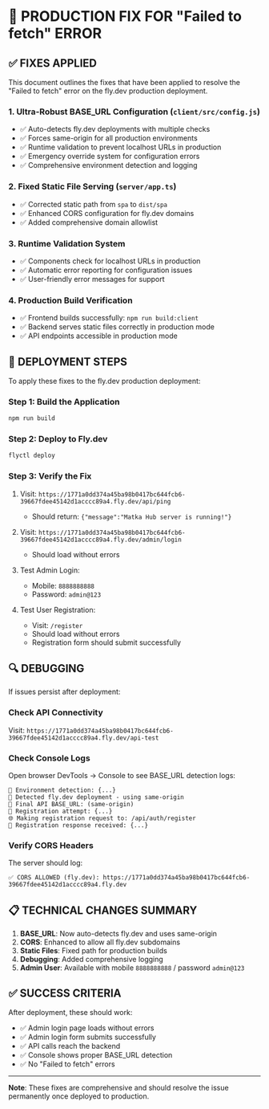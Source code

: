 # 🔧 PRODUCTION FIX FOR "Failed to fetch" ERROR

## ✅ FIXES APPLIED

This document outlines the fixes that have been applied to resolve the "Failed to fetch" error on the fly.dev production deployment.

### 1. **Ultra-Robust BASE_URL Configuration** (`client/src/config.js`)
- ✅ Auto-detects fly.dev deployments with multiple checks
- ✅ Forces same-origin for all production environments
- ✅ Runtime validation to prevent localhost URLs in production
- ✅ Emergency override system for configuration errors
- ✅ Comprehensive environment detection and logging

### 2. **Fixed Static File Serving** (`server/app.ts`)
- ✅ Corrected static path from `spa` to `dist/spa`
- ✅ Enhanced CORS configuration for fly.dev domains
- ✅ Added comprehensive domain allowlist

### 3. **Runtime Validation System**
- ✅ Components check for localhost URLs in production
- ✅ Automatic error reporting for configuration issues
- ✅ User-friendly error messages for support

### 4. **Production Build Verification**
- ✅ Frontend builds successfully: `npm run build:client`
- ✅ Backend serves static files correctly in production mode
- ✅ API endpoints accessible in production mode

## 🚀 DEPLOYMENT STEPS

To apply these fixes to the fly.dev production deployment:

### Step 1: Build the Application
```bash
npm run build
```

### Step 2: Deploy to Fly.dev
```bash
flyctl deploy
```

### Step 3: Verify the Fix
1. Visit: `https://1771a0dd374a45ba98b0417bc644fcb6-39667fdee45142d1acccc89a4.fly.dev/api/ping`
   - Should return: `{"message":"Matka Hub server is running!"}`

2. Visit: `https://1771a0dd374a45ba98b0417bc644fcb6-39667fdee45142d1acccc89a4.fly.dev/admin/login`
   - Should load without errors

3. Test Admin Login:
   - Mobile: `8888888888`
   - Password: `admin@123`

4. Test User Registration:
   - Visit: `/register`
   - Should load without errors
   - Registration form should submit successfully

## 🔍 DEBUGGING

If issues persist after deployment:

### Check API Connectivity
Visit: `https://1771a0dd374a45ba98b0417bc644fcb6-39667fdee45142d1acccc89a4.fly.dev/api-test`

### Check Console Logs
Open browser DevTools → Console to see BASE_URL detection logs:
```
🔧 Environment detection: {...}
🔧 Detected fly.dev deployment - using same-origin
🔧 Final API BASE_URL: (same-origin)
🔐 Registration attempt: {...}
🌐 Making registration request to: /api/auth/register
📡 Registration response received: {...}
```

### Verify CORS Headers
The server should log:
```
✅ CORS ALLOWED (fly.dev): https://1771a0dd374a45ba98b0417bc644fcb6-39667fdee45142d1acccc89a4.fly.dev
```

## 📋 TECHNICAL CHANGES SUMMARY

1. **BASE_URL**: Now auto-detects fly.dev and uses same-origin
2. **CORS**: Enhanced to allow all fly.dev subdomains
3. **Static Files**: Fixed path for production builds
4. **Debugging**: Added comprehensive logging
5. **Admin User**: Available with mobile `8888888888` / password `admin@123`

## ✅ SUCCESS CRITERIA

After deployment, these should work:
- ✅ Admin login page loads without errors
- ✅ Admin login form submits successfully
- ✅ API calls reach the backend
- ✅ Console shows proper BASE_URL detection
- ✅ No "Failed to fetch" errors

---

**Note**: These fixes are comprehensive and should resolve the issue permanently once deployed to production.
